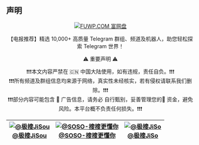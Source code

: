 <!--
 * @Description:
 * @telegram: @fuwangpan
-->
## 声明
<center>
<a href="https://www.fuwp.com" target="_blank">
    <img src="https://i.imgur.com/eRsTwhy.png" alt="FUWP.COM 富网盘">
</a>

【电报推荐】精选 10,000+ 高质量 Telegram 群组、频道及机器人，助您轻松探索 Telegram 世界！

⚠️ 重要声明 ⚠️

❗️❗️❗️本文内容严禁在 🇨🇳 中国大陆使用，如有违规，责任自负。❗️❗️❗️ <br/>
❗️❗️❗️所有频道及群组信息均来源于网络，真实性未经核实，若有侵权请联系我们删除。❗️❗️❗️<br/>
❗️❗️❗️部分内容可能包含 📢 广告信息，请务必 自行甄别，妥善管理您的👛 资金，避免风险。本平台概不负责任何损失。❗️❗️❗️<br/>

</center>

<!-- BEGIN_REPLACE_SECTION -->
|[![@极搜JiSou](https://i.imgur.com/9i69p4C.jpeg)<br>@极搜JiSou](https://t.me/jisou2bot?start=a_1023712789) |  [![@SOSO-搜搜更懂你](https://i.imgur.com/SKGPMhC.jpeg)<br>@SOSO-搜搜更懂你](https://t.me/soso?start=a_1023712789)|[![@极搜JiSo](https://i.imgur.com/W39S4Mc.jpeg)<br>@极搜JiSo](https://t.me/jisou2bot?start=a_1023712789) |
|:-------------------------------------------------------------------------------------------------------------------------------------:|:-------------------------------------------------------------------------------------------------------------------------------------------:|:---:|
<!-- END_REPLACE_SECTION -->
